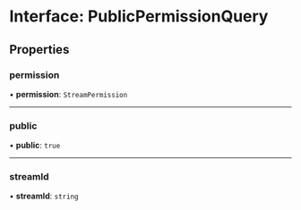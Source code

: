 # Interface: PublicPermissionQuery

## Properties

### permission

• **permission**: `StreamPermission`

---

### public

• **public**: `true`

---

### streamId

• **streamId**: `string`

